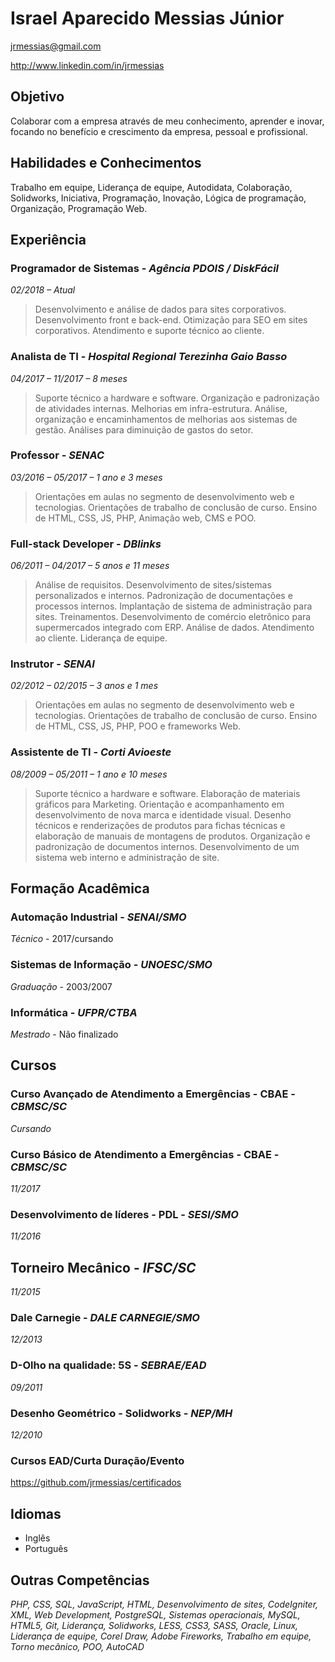 # Israel Aparecido Messias Júnior
jrmessias@gmail.com

http://www.linkedin.com/in/jrmessias

## Objetivo
Colaborar com a empresa através de meu conhecimento, aprender e inovar, focando no benefício e crescimento da empresa, pessoal e profissional.

## Habilidades e Conhecimentos
Trabalho em equipe, Liderança de equipe, Autodidata, Colaboração, Solidworks, Iniciativa, Programação, Inovação, Lógica de programação, Organização, Programação Web.

## Experiência

### Programador de Sistemas - *Agência PDOIS / DiskFácil*
*02/2018 – Atual*
> Desenvolvimento e análise de dados para sites corporativos. Desenvolvimento front e back-end. Otimização para SEO em sites corporativos. Atendimento e suporte técnico ao cliente.

### Analista de TI - *Hospital Regional Terezinha Gaio Basso*
*04/2017 – 11/2017 – 8 meses*
> Suporte técnico a hardware e software. Organização e padronização de atividades internas. Melhorias em infra-estrutura. Análise, organização e encaminhamentos de melhorias aos sistemas de gestão. Análises para diminuição de gastos do setor.

### Professor - *SENAC*
*03/2016 – 05/2017 – 1 ano e 3 meses*
> Orientações em aulas no segmento de desenvolvimento web e tecnologias. Orientações de trabalho de conclusão de curso. Ensino de HTML, CSS, JS, PHP, Animação web, CMS e POO.

### Full-stack Developer - *DBlinks*
*06/2011 – 04/2017 – 5 anos e 11 meses*
> Análise de requisitos. Desenvolvimento de sites/sistemas personalizados e internos. Padronização de documentações e processos internos. Implantação de sistema de administração para sites. Treinamentos. Desenvolvimento de comércio eletrônico para supermercados integrado com ERP. Análise de dados. Atendimento ao cliente. Liderança de equipe.

### Instrutor - *SENAI*
*02/2012 – 02/2015 – 3 anos e 1 mes*
> Orientações em aulas no segmento de desenvolvimento web e tecnologias. Orientações de trabalho de conclusão de curso. Ensino de HTML, CSS, JS, PHP, POO e frameworks Web.

### Assistente de TI - *Corti Avioeste*
*08/2009 – 05/2011 – 1 ano e 10 meses*
> Suporte técnico a hardware e software. Elaboração de materiais gráficos para Marketing. Orientação e acompanhamento em desenvolvimento de nova marca e identidade visual. Desenho técnicos e renderizações de produtos para fichas técnicas e elaboração de manuais de montagens de produtos. Organização e padronização de documentos internos. Desenvolvimento de um sistema web interno e administração de site.

## Formação Acadêmica
### Automação Industrial - *SENAI/SMO*
*Técnico* - 2017/cursando

### Sistemas de Informação - *UNOESC/SMO*
*Graduação* - 2003/2007

### Informática - *UFPR/CTBA*
*Mestrado* - Não finalizado

## Cursos
### Curso Avançado de Atendimento a Emergências - CBAE - *CBMSC/SC*
*Cursando*

### Curso Básico de Atendimento a Emergências - CBAE - *CBMSC/SC*
*11/2017*

### Desenvolvimento de líderes - PDL - *SESI/SMO*
*11/2016*

## Torneiro Mecânico - *IFSC/SC*
*11/2015*

### Dale Carnegie -  *DALE CARNEGIE/SMO*
*12/2013*

### D-Olho na qualidade: 5S - *SEBRAE/EAD*
*09/2011*

### Desenho Geométrico - Solidworks - *NEP/MH*
*12/2010*

### Cursos EAD/Curta Duração/Evento
https://github.com/jrmessias/certificados

## Idiomas
- Inglês
- Português

## Outras Competências
*PHP, CSS, SQL, JavaScript, HTML, Desenvolvimento de sites, CodeIgniter, XML, Web Development, PostgreSQL, Sistemas operacionais, MySQL, HTML5, Git, Liderança, Solidworks, LESS, CSS3, SASS, Oracle, Linux, Liderança de equipe, Corel Draw, Adobe Fireworks, Trabalho em equipe, Torno mecânico, POO, AutoCAD*
